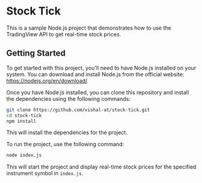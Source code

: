 # Stock Tick
This is a sample Node.js project that demonstrates how to use the TradingView API to get real-time stock prices.

## Getting Started
To get started with this project, you'll need to have Node.js installed on your system. You can download and install Node.js from the official website: https://nodejs.org/en/download/

Once you have Node.js installed, you can clone this repository and install the dependencies using the following commands:

```bash
git clone https://github.com/vishal-at/stock-tick.git
cd stock-tick
npm install
```

This will install the dependencies for the project.

To run the project, use the following command:
```bash
node index.js
```

This will start the project and display real-time stock prices for the specified instrument symbol in `index.js`.
